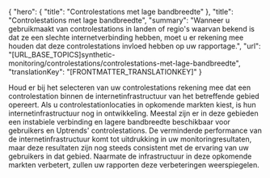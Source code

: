{
  "hero": {
    "title": "Controlestations met lage bandbreedte"
  },
  "title": "Controlestations met lage bandbreedte",
  "summary": "Wanneer u gebruikmaakt van controlestations in landen of regio's waarvan bekend is dat ze een slechte internetverbinding hebben, moet u er rekening mee houden dat deze controlestations invloed hebben op uw rapportage.",
  "url": "[URL_BASE_TOPICS]synthetic-monitoring/controlestations/controlestations-met-lage-bandbreedte",
  "translationKey": "[FRONTMATTER_TRANSLATIONKEY]"
}

Houd er bij het selecteren van uw controlestations rekening mee dat een controlestation binnen de internetinfrastructuur van het betreffende gebied opereert. Als u controlestationlocaties in opkomende markten kiest, is hun internetinfrastructuur nog in ontwikkeling. Meestal zijn er in deze gebieden een instabiele verbinding en lagere bandbreedte beschikbaar voor gebruikers en Uptrends' controlestations. De verminderde performance van de internetinfrastructuur komt tot uitdrukking in uw monitoringresultaten, maar deze resultaten zijn nog steeds consistent met de ervaring van uw gebruikers in dat gebied. Naarmate de infrastructuur in deze opkomende markten verbetert, zullen uw rapporten deze verbeteringen weerspiegelen.
